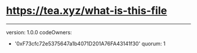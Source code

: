 # https://tea.xyz/what-is-this-file
---
version: 1.0.0
codeOwners:
  - '0xF73cfc72e5375647a1b4071D201A76FA43141f30'
quorum: 1

